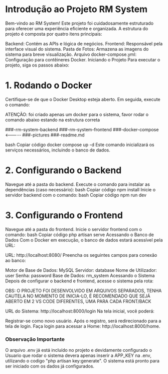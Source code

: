 # Introdução ao Projeto RM System
Bem-vindo ao RM System! Este projeto foi cuidadosamente estruturado para oferecer uma experiência eficiente e organizada. A estrutura do projeto é composta por quatro itens principais:

Backend: Contém as APIs e lógica de negócios.
Frontend: Responsável pela interface visual do sistema.
Pasta de Fotos: Armazena as imagens do sistema para breve visualização.
Arquivo docker-compose.yml: Configuração para contêineres Docker.
Iniciando o Projeto
Para executar o projeto, siga os passos abaixo:

# 1. Rodando o Docker
Certifique-se de que o Docker Desktop esteja aberto. Em seguida, execute o comando:

ATENÇÃO: foi criado apenas um docker para o sistema, favor rodar o comando abaixo estando na estrutura correta

###-rm-system-backend
###-rm-system-frontend
###-docker-compose  <-----
###-pictures
###-readme.md

bash
Copiar código
docker compose up -d
Este comando inicializará os serviços necessários, incluindo o banco de dados.

# 2. Configurando o Backend
Navegue até a pasta do backend.
Execute o comando para instalar as dependências (caso necessário):
bash
Copiar código
npm install
Inicie o servidor backend com o comando:
bash
Copiar código
npm run dev
# 3. Configurando o Frontend
Navegue até a pasta do frontend.
Inicie o servidor frontend com o comando:
bash
Copiar código
php artisan serve
Acessando o Banco de Dados
Com o Docker em execução, o banco de dados estará acessível pela URL:

URL: http://localhost:8080/
Preencha os seguintes campos para conexão ao banco:

Motor de Base de Dados: MySQL
Servidor: database
Nome de Utilizador: user
Senha: password
Base de Dados: rm_system
Acessando o Sistema
Depois de configurar o backend e frontend, acesse o sistema pela rota:

OBS: O PROJETO FOI DESENVOLVIDO EM ARQUIVOS SEPARADOS, 
TENHA CAUTELA NO MOMENTO DE INICIA-LO, 
É RECOMENDADO QUE SEJÁ ABERTO EM 2 VS CODE DIFERENTES, UMA PARA CADA FRONT/BACK

URL do Sistema: http://localhost:8000/login
Na tela inicial, você poderá:

Registrar-se como novo usuário.
Após o registro, será redirecionado para a tela de login.
Faça login para acessar a Home: http://localhost:8000/home.

### Observação Importante
O arquivo .env já está incluído no projeto e devidamente configurado o Usuario que rodar o sistema devera apenas inserir a APP_KEY na .env, utilizando o codigo "php artisan key:generate". O sistema está pronto para ser iniciado com os dados já configurados.

